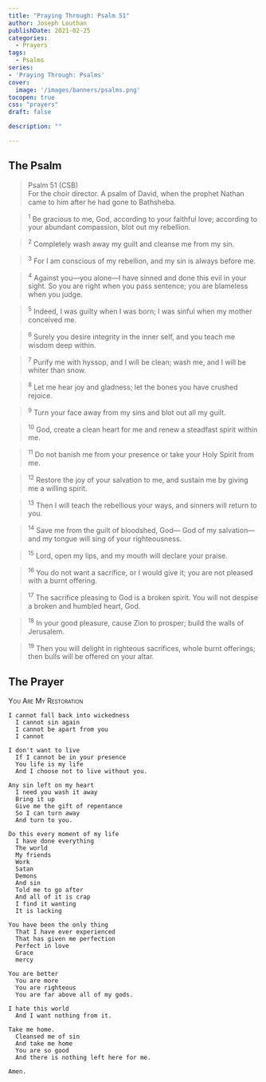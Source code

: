 ```yaml
---
title: "Praying Through: Psalm 51"
author: Joseph Louthan
publishDate: 2021-02-25
categories:
  - Prayers
tags:
  - Psalms
series:
- 'Praying Through: Psalms'
cover:
  image: '/images/banners/psalms.png'
tocopen: true
css: "prayers"
draft: false

description: ""

---
```

## The Psalm

>Psalm 51 (CSB)  
><sup></sup> For the choir director. A psalm of David, when the prophet Nathan came to him after he had gone to Bathsheba. 

><sup>1</sup> Be gracious to me, God, according to your faithful love; according to your abundant compassion, blot out my rebellion. 

><sup>2</sup> Completely wash away my guilt and cleanse me from my sin. 

><sup>3</sup> For I am conscious of my rebellion, and my sin is always before me. 

><sup>4</sup> Against you—you alone—I have sinned and done this evil in your sight. So you are right when you pass sentence; you are blameless when you judge. 

><sup>5</sup> Indeed, I was guilty when I was born; I was sinful when my mother conceived me. 

><sup>6</sup> Surely you desire integrity in the inner self, and you teach me wisdom deep within. 

><sup>7</sup> Purify me with hyssop, and I will be clean; wash me, and I will be whiter than snow. 

><sup>8</sup> Let me hear joy and gladness; let the bones you have crushed rejoice. 

><sup>9</sup> Turn your face away from my sins and blot out all my guilt. 

><sup>10</sup> God, create a clean heart for me and renew a steadfast spirit within me. 

><sup>11</sup> Do not banish me from your presence or take your Holy Spirit from me. 

><sup>12</sup> Restore the joy of your salvation to me, and sustain me by giving me a willing spirit. 

><sup>13</sup> Then I will teach the rebellious your ways, and sinners will return to you. 

><sup>14</sup> Save me from the guilt of bloodshed, God— God of my salvation— and my tongue will sing of your righteousness. 

><sup>15</sup> Lord, open my lips, and my mouth will declare your praise. 

><sup>16</sup> You do not want a sacrifice, or I would give it; you are not pleased with a burnt offering. 

><sup>17</sup> The sacrifice pleasing to God is a broken spirit. You will not despise a broken and humbled heart, God. 

><sup>18</sup> In your good pleasure, cause Zion to prosper; build the walls of Jerusalem. 

><sup>19</sup> Then you will delight in righteous sacrifices, whole burnt offerings; then bulls will be offered on your altar.

## The Prayer

<div style="font-variant: small-caps;">
You Are My Restoration
</div>

```text
I cannot fall back into wickedness
  I cannot sin again
  I cannot be apart from you
  I cannot

I don't want to live
  If I cannot be in your presence
  You life is my life
  And I choose not to live without you.

Any sin left on my heart
  I need you wash it away
  Bring it up
  Give me the gift of repentance
  So I can turn away
  And turn to you.

Do this every moment of my life
  I have done everything
  The world
  My friends
  Work
  Satan
  Demons
  And sin
  Told me to go after
  And all of it is crap
  I find it wanting
  It is lacking

You have been the only thing
  That I have ever experienced
  That has given me perfection
  Perfect in love
  Grace
  mercy

You are better
  You are more
  You are righteous
  You are far above all of my gods.

I hate this world
  And I want nothing from it.

Take me home.
  Cleansed me of sin
  And take me home
  You are so good
  And there is nothing left here for me.

Amen.
```